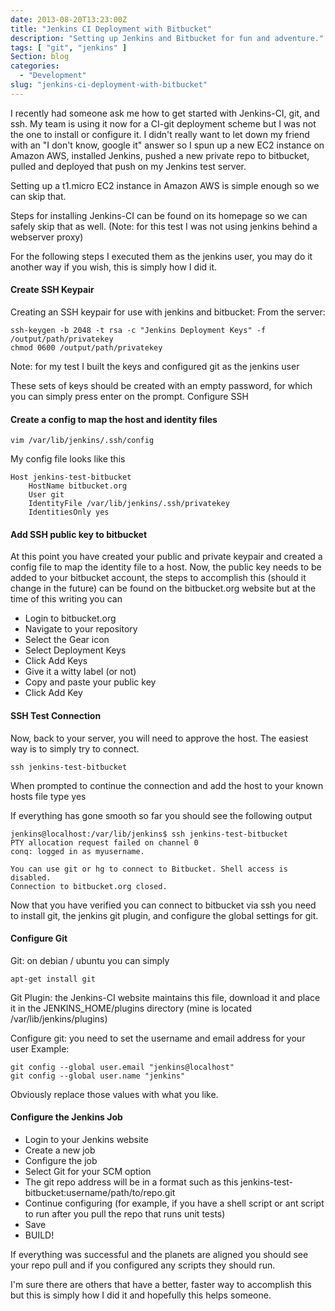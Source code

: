 ```yaml
---
date: 2013-08-20T13:23:00Z
title: "Jenkins CI Deployment with Bitbucket"
description: "Setting up Jenkins and Bitbucket for fun and adventure."
tags: [ "git", "jenkins" ]
Section: blog
categories:
  - "Development"
slug: "jenkins-ci-deployment-with-bitbucket"
---
```


I recently had someone ask me how to get started with Jenkins-CI, git, and ssh. My team is using it now for a CI-git deployment scheme but I was not the one to install or configure it. I didn't really want to let down my friend with an "I don't know, google it" answer so I spun up a new EC2 instance on Amazon AWS, installed Jenkins, pushed a new private repo to bitbucket, pulled and deployed that push on my Jenkins test server.

Setting up a t1.micro EC2 instance in Amazon AWS is simple enough so we can skip that.

Steps for installing Jenkins-CI can be found on its homepage so we can safely skip that as well. (Note: for this test I was not using jenkins behind a webserver proxy)

For the following steps I executed them as the jenkins user, you may do it another way if you wish, this is simply how I did it.

#### Create SSH Keypair

Creating an SSH keypair for use with jenkins and bitbucket:
From the server:

    ssh-keygen -b 2048 -t rsa -c "Jenkins Deployment Keys" -f /output/path/privatekey
    chmod 0600 /output/path/privatekey

Note: for my test I built the keys and configured git as the jenkins user

These sets of keys should be created with an empty password, for which you can simply press enter on the prompt.
Configure SSH

#### Create a config to map the host and identity files

    vim /var/lib/jenkins/.ssh/config

My config file looks like this

    Host jenkins-test-bitbucket
        HostName bitbucket.org
        User git
        IdentityFile /var/lib/jenkins/.ssh/privatekey
        IdentitiesOnly yes

#### Add SSH public key to bitbucket

At this point you have created your public and private keypair and created a config file to map the identity file to a host. Now, the public key needs to be added to your bitbucket account, the steps to accomplish this (should it change in the future) can be found on the bitbucket.org website but at the time of this writing you can

* Login to bitbucket.org
* Navigate to your repository
* Select the Gear icon
* Select Deployment Keys
* Click Add Keys
* Give it a witty label (or not)
* Copy and paste your public key
* Click Add Key

#### SSH Test Connection

Now, back to your server, you will need to approve the host. The easiest way is to simply try to connect.

    ssh jenkins-test-bitbucket

When prompted to continue the connection and add the host to your known hosts file type yes

If everything has gone smooth so far you should see the following output

    jenkins@localhost:/var/lib/jenkins$ ssh jenkins-test-bitbucket
    PTY allocation request failed on channel 0
    conq: logged in as myusername.

    You can use git or hg to connect to Bitbucket. Shell access is disabled.
    Connection to bitbucket.org closed.

Now that you have verified you can connect to bitbucket via ssh you need to install git, the jenkins git plugin, and configure the global settings for git.

#### Configure Git

Git: on debian / ubuntu you can simply

    apt-get install git

Git Plugin: the Jenkins-CI website maintains this file, download it and place it in the JENKINS_HOME/plugins directory (mine is located /var/lib/jenkins/plugins)

Configure git: you need to set the username and email address for your user
Example:

    git config --global user.email "jenkins@localhost"
    git config --global user.name "jenkins"

Obviously replace those values with what you like.

#### Configure the Jenkins Job

* Login to your Jenkins website
* Create a new job
* Configure the job
* Select Git for your SCM option
* The git repo address will be in a format such as this jenkins-test-bitbucket:username/path/to/repo.git
* Continue configuring (for example, if you have a shell script or ant script to run after you pull the repo that runs unit tests)
* Save
* BUILD!

If everything was successful and the planets are aligned you should see your repo pull and if you configured any scripts they should run.

I'm sure there are others that have a better, faster way to accomplish this but this is simply how I did it and hopefully this helps someone.
